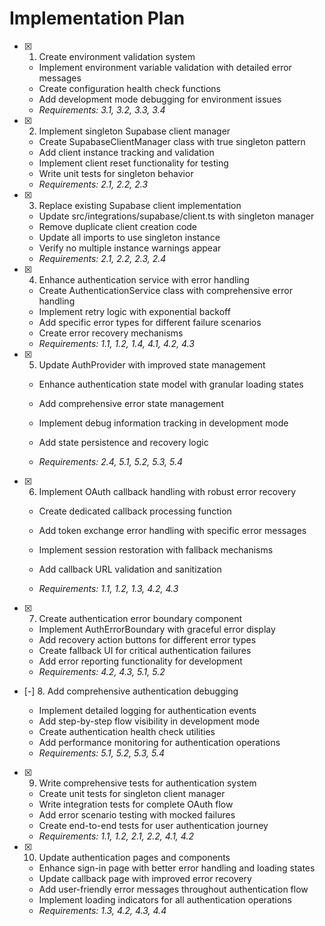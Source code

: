 # Implementation Plan

- [x] 1. Create environment validation system


  - Implement environment variable validation with detailed error messages
  - Create configuration health check functions
  - Add development mode debugging for environment issues
  - _Requirements: 3.1, 3.2, 3.3, 3.4_

- [x] 2. Implement singleton Supabase client manager

  - Create SupabaseClientManager class with true singleton pattern
  - Add client instance tracking and validation
  - Implement client reset functionality for testing
  - Write unit tests for singleton behavior
  - _Requirements: 2.1, 2.2, 2.3_

- [x] 3. Replace existing Supabase client implementation

  - Update src/integrations/supabase/client.ts with singleton manager
  - Remove duplicate client creation code
  - Update all imports to use singleton instance
  - Verify no multiple instance warnings appear
  - _Requirements: 2.1, 2.2, 2.3, 2.4_

- [x] 4. Enhance authentication service with error handling


  - Create AuthenticationService class with comprehensive error handling
  - Implement retry logic with exponential backoff
  - Add specific error types for different failure scenarios
  - Create error recovery mechanisms
  - _Requirements: 1.1, 1.2, 1.4, 4.1, 4.2, 4.3_



- [x] 5. Update AuthProvider with improved state management


  - Enhance authentication state model with granular loading states
  - Add comprehensive error state management
  - Implement debug information tracking in development mode
  - Add state persistence and recovery logic


  - _Requirements: 2.4, 5.1, 5.2, 5.3, 5.4_

- [x] 6. Implement OAuth callback handling with robust error recovery


  - Create dedicated callback processing function
  - Add token exchange error handling with specific error messages


  - Implement session restoration with fallback mechanisms
  - Add callback URL validation and sanitization
  - _Requirements: 1.1, 1.2, 1.3, 4.2, 4.3_

- [x] 7. Create authentication error boundary component




  - Implement AuthErrorBoundary with graceful error display
  - Add recovery action buttons for different error types
  - Create fallback UI for critical authentication failures
  - Add error reporting functionality for development
  - _Requirements: 4.2, 4.3, 5.1, 5.2_





- [-] 8. Add comprehensive authentication debugging

  - Implement detailed logging for authentication events
  - Add step-by-step flow visibility in development mode
  - Create authentication health check utilities
  - Add performance monitoring for authentication operations
  - _Requirements: 5.1, 5.2, 5.3, 5.4_

- [x] 9. Write comprehensive tests for authentication system



  - Create unit tests for singleton client manager
  - Write integration tests for complete OAuth flow
  - Add error scenario testing with mocked failures
  - Create end-to-end tests for user authentication journey
  - _Requirements: 1.1, 1.2, 2.1, 2.2, 4.1, 4.2_

- [x] 10. Update authentication pages and components



  - Enhance sign-in page with better error handling and loading states
  - Update callback page with improved error recovery
  - Add user-friendly error messages throughout authentication flow
  - Implement loading indicators for all authentication operations
  - _Requirements: 1.3, 4.2, 4.3, 4.4_